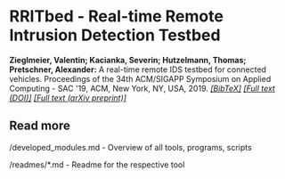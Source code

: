 # RRITbed - Real-time Remote Intrusion Detection Testbed

**Zieglmeier, Valentin; Kacianka, Severin; Hutzelmann, Thomas; Pretschner, Alexander:** A real-time remote IDS testbed for connected vehicles. Proceedings of the 34th ACM/SIGAPP Symposium on Applied Computing - SAC '19, ACM, New York, NY, USA, 2019. *[[BibTeX]](https://mediatum.ub.tum.de/export/1485340/bibtex)* *[[Full text (DOI)]](http://dx.doi.org/10.1145/3297280.3297465)* *[[Full text (arXiv preprint)]](https://arxiv.org/abs/1811.10945)*

## Read more

/developed_modules.md - Overview of all tools, programs, scripts

/readmes/*.md - Readme for the respective tool